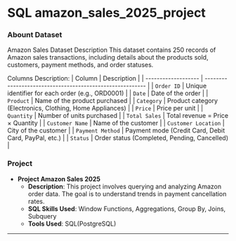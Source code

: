 # SQL amazon_sales_2025_project
### Abount Dataset
Amazon Sales Dataset Description
This dataset contains 250 records of Amazon sales transactions, including details about the products sold, customers, payment methods, and order statuses.

Columns Description:
| Column              | Description                                               |
| ------------------- | --------------------------------------------------------- |
| `Order ID`          | Unique identifier for each order (e.g., ORD0001)          |
| `Date`              | Date of the order                                         |
| `Product`           | Name of the product purchased                             |
| `Category`          | Product category (Electronics, Clothing, Home Appliances) |
| `Price`             | Price per unit                                            |
| `Quantity`          | Number of units purchased                                 |
| `Total Sales`       | Total revenue = Price × Quantity                          |
| `Customer Name`     | Name of the customer                                      |
| `Customer Location` | City of the customer                                      |
| `Payment Method`    | Payment mode (Credit Card, Debit Card, PayPal, etc.)      |
| `Status`            | Order status (Completed, Pending, Cancelled)              |


### Project

- **Project Amazon Sales 2025**
  - **Description**: This project involves querying and analyzing Amazon order data. The goal is to understand trends in payment cancellation rates.
  - **SQL Skills Used**: Window Functions, Aggregations, Group By, Joins, Subquery
  - **Tools Used**: SQL(PostgreSQL)

 ---
